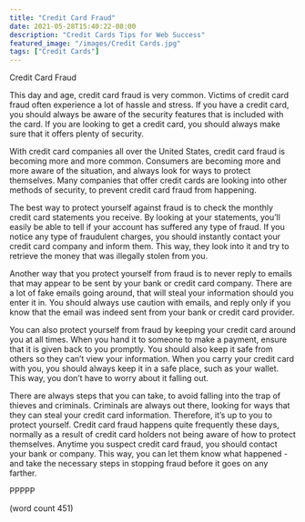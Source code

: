```yaml
---
title: "Credit Card Fraud"
date: 2021-05-28T15:40:22-08:00
description: "Credit Cards Tips for Web Success"
featured_image: "/images/Credit Cards.jpg"
tags: ["Credit Cards"]
---
```


Credit Card Fraud

This day and age, credit card fraud is very common.  Victims of credit card fraud often experience a lot of hassle and stress.  If you have a credit card, you should always be aware of the security features that is included with the card.  If you are looking to get a credit card, you should always make sure that it offers plenty of security.

With credit card companies all over the United States, credit card fraud is becoming more and more common.  Consumers are becoming more and more aware of the situation, and always look for ways to protect themselves.  Many companies that offer credit cards are looking into other methods of security, to prevent credit card fraud from happening.

The best way to protect yourself against fraud is to check the monthly credit card statements you receive.  By looking at your statements, you’ll easily be able to tell if your account has suffered any type of fraud.  If you notice any type of fraudulent charges, you should instantly contact your credit card company and inform them.  This way, they look into it and try to retrieve the money that was illegally stolen from you.

Another way that you protect yourself from fraud is to never reply to emails that may appear to be sent by your bank or credit card company.  There are a lot of fake emails going around, that will steal your information should you enter it in.  You should always use caution with emails, and reply only if you know that the email was indeed sent from your bank or credit card provider.

You can also protect yourself from fraud by keeping your credit card around you at all times.  When you hand it to someone to make a payment, ensure that it is given back to you promptly. You should also keep it safe from others so they can’t view your information.  When you carry your credit card with you, you should always keep it in a safe place, such as your wallet.  This way, you don’t have to worry about it falling out.

There are always steps that you can take, to avoid falling into the trap of thieves and criminals.  Criminals are always out there, looking for ways that they can steal your credit card information.  Therefore, it’s up to you to protect yourself.  Credit card fraud happens quite frequently these days, normally as a result of credit card holders not being aware of how to protect themselves.  Anytime you suspect credit card fraud, you should contact your bank or company.  This way, you can let them know what happened - and take the necessary steps in stopping fraud before it goes on any farther.

PPPPP

(word count 451)
